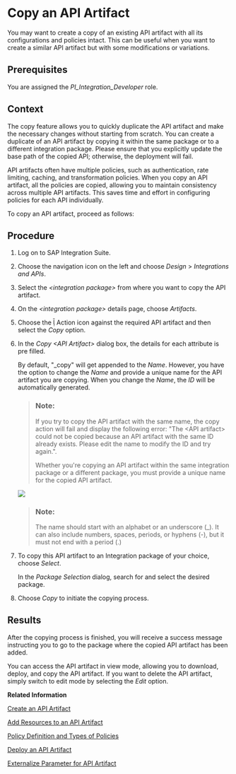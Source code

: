 <!-- loio820c9e8219ca4ab88c7a80950c6fe360 -->

<link rel="stylesheet" type="text/css" href="../css/sap-icons.css"/>

# Copy an API Artifact

You may want to create a copy of an existing API artifact with all its configurations and policies intact. This can be useful when you want to create a similar API artifact but with some modifications or variations.



<a name="loio820c9e8219ca4ab88c7a80950c6fe360__prereq_rnp_v53_b2b"/>

## Prerequisites

You are assigned the *PI\_Integration\_Developer* role.



<a name="loio820c9e8219ca4ab88c7a80950c6fe360__context_snp_v53_b2b"/>

## Context

The copy feature allows you to quickly duplicate the API artifact and make the necessary changes without starting from scratch. You can create a duplicate of an API artifact by copying it within the same package or to a different integration package. Please ensure that you explicitly update the base path of the copied API; otherwise, the deployment will fail.

API artifacts often have multiple policies, such as authentication, rate limiting, caching, and transformation policies. When you copy an API artifact, all the policies are copied, allowing you to maintain consistency across multiple API artifacts. This saves time and effort in configuring policies for each API individually.

To copy an API artifact, proceed as follows:



<a name="loio820c9e8219ca4ab88c7a80950c6fe360__steps_tnp_v53_b2b"/>

## Procedure

1.  Log on to SAP Integration Suite.

2.  Choose the navigation icon on the left and choose *Design* \> *Integrations and APIs*.

3.  Select the *<integration package\>* from where you want to copy the API artifact.

4.  On the *<integration package\>* details page, choose *Artifacts*.

5.  Choose the <span class="SAP-icons-V5"></span> Action icon against the required API artifact and then select the *Copy* option.

6.  In the *Copy <API Artifact\>* dialog box, the details for each attribute is pre filled.

    By default, "\_copy" will get appended to the *Name*. However, you have the option to change the *Name* and provide a unique name for the API artifact you are copying. When you change the *Name*, the *ID* will be automatically generated.

    > ### Note:  
    > If you try to copy the API artifact with the same name, the copy action will fail and display the following error: "The <API artifact\> could not be copied because an API artifact with the same ID already exists. Please edit the name to modify the ID and try again.".
    > 
    > Whether you're copying an API artifact within the same integration package or a different package, you must provide a unique name for the copied API artifact.

    ![](images/Copy_API_Artifact_c29a3b1.png)

    > ### Note:  
    > The name should start with an alphabet or an underscore \(\_\). It can also include numbers, spaces, periods, or hyphens \(-\), but it must not end with a period \(.\)

7.  To copy this API artifact to an Integration package of your choice, choose *Select*.

    In the *Package Selection* dialog, search for and select the desired package.

8.  Choose *Copy* to initiate the copying process.




<a name="loio820c9e8219ca4ab88c7a80950c6fe360__result_av2_h23_31c"/>

## Results

After the copying process is finished, you will receive a success message instructing you to go to the package where the copied API artifact has been added.

You can access the API artifact in view mode, allowing you to download, deploy, and copy the API artifact. If you want to delete the API artifact, simply switch to edit mode by selecting the *Edit* option.

**Related Information**  


[Create an API Artifact](create-an-api-artifact-c2fe62c.md "Create an API artifact to securely expose backend services, apply consistent governance by adding security and traffic management policies, and gain better visibility and control over how your APIs are accessed and used.")

[Add Resources to an API Artifact](add-resources-to-an-api-artifact-b5d0e4c.md "Add a resource to refer to individual endpoints or services.")

[Policy Definition and Types of Policies](policy-definition-and-types-of-policies-c744df5.md "You can define the behavior of an API by using policies.")

[Deploy an API Artifact](deploy-an-api-artifact-b70e7ec.md "After creating an API artifact, it is necessary to deploy it on the chosen runtime in order to make it executable and ready for use.")

[Externalize Parameter for API Artifact](externalize-parameter-for-api-artifact-ce0a468.md "You can use the externalization feature to define API policies and integration flows that can retrieve externalized configuration values during runtime. These parameters can be utilized later without modifying the standard API artifact.")

